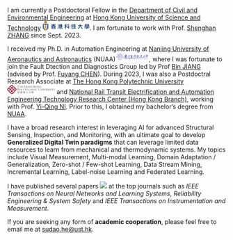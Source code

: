 I am currently a Postdoctoral Fellow in the [Department of Civil and Environmental Engineering](https://www.ce.ust.hk/) at [Hong Kong University of Science and Technology](https://hkust.edu.hk/) <img src='./images/ust.png' style='height: 1.5em;'>. 
I am fortunate to work with Prof. [Shenghan ZHANG](https://www.ce.ust.hk/people/shenghan-zhang-zhangshenghan) since Sept. 2023. 

I received my Ph.D. in Automation Engineering at [Nanjing University of Aeronautics and Astronautics](http://nuaa.edu.cn/) (NUAA)<img src='./images/nuaa.png' style='height: 1.5em;'>, where I was fortunate to join the Fault Dtection and Diagnostics Group led by Prof [Bin JIANG](http://nuaa.edu.cn/2023/1125/c485a325593/page.htm) (advised by Prof. [Fuyang CHEN](http://faculty.nuaa.edu.cn/cfy/en/jsxx/32714/jsxx/jsxx.htm)). 
During 2023, I was also a Postdoctral Research Associate at [The Hong Kong Polytechnic University](https://www.polyu.edu.hk/)<img src='./images/polyu.png' style='height: 1.5em;'> and [National Rail Transit Electrification and Automation Engineering Technology Research Center (Hong Kong Branch)](https://www.polyu.edu.hk/cnerc-rail), working with Prof. [Yi-Qing NI](https://www.polyu.edu.hk/cee/~yqni/). 
Prior to this, I obtained my bachelor’s degree from [NUAA](http://nuaa.edu.cn/). 

I have a broad research interest in leveraging AI for advanced Structural Sensing, Inspection, and Monitoring, with an ultimate goal to develop **Generalized Digital Twin paradigms** that can leverage limited data resources to learn from mechanical and thermodynamic systems. My topics include Visual Measurement, Multi-modal Learning, Domain Adaptation / Generalization, Zero-shot / Few-shot Learning, Data Stream Mining, Incremental Learning, Label-noise Learning and Federated Learning.

I have published several papers <a href='https://scholar.google.com/citations?user=3jbGRAYAAAAJ'><img src="https://img.shields.io/badge/dynamic/json?url=https%3A%2F%2Fraw.githubusercontent.com%2Fsudao-he%2Fsudao-he.github.io%2Fgoogle-scholar-stats%2Fgs_data.json&query=%24.citedby&logo=Google%20Scholar&labelColor=f6f6f6&color=9cf&style=flat&label=citations"></a> at the top journals such as *IEEE Transactions on Neural Networks and Learning Systems*, *Reliability Engineering & System Safety* and *IEEE Transactions on Instrumentation and Measurement*.

If you are seeking any form of **academic cooperation**, please feel free to email me at [sudao.he@ust.hk](mailto:sudao.he@ust.hk).